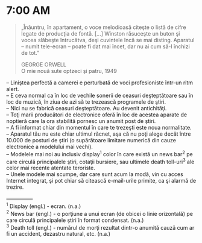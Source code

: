 # 7:00 AM

> „Înăuntru, în apartament, o voce melodioasă citeşte o listă de cifre legate de producţia de fontă. [...] Winston răsuceşte un buton şi vocea slăbeşte întrucâtva, deşi cuvintele încă se mai disting. Aparatul – numit tele-ecran – poate fi dat mai încet, dar nu ai cum să-l închizi de tot.”
>
> GEORGE ORWELL  
> O mie nouă sute optzeci şi patru, 1949

– Liniştea perfectă a camerei e perturbată de voci profesioniste într-un ritm alert.  
– E ceva normal ca în loc de vechile sonerii de ceasuri deşteptătoare sau în loc de muzică, în ziua de azi să te trezească programele de ştiri.  
– Nici nu se fabrică ceasuri deşteptătoare. Au devenit antichităţi.  
– Toţi marii producători de electronice oferă în loc de acestea aparate de noptieră care la ora stabilită pornesc un anumit post de ştiri.  
– A fi informat chiar din momentul în care te trezeşti este noua normalitate.  
– Aparatul tău nu este chiar ultimul răcnet, aşa că nu poţi alege decât între 10.000 de posturi de ştiri (o supărătoare limitare numerică din cauze electronice a modelului mai vechi).  
– Modelele mai noi au inclusiv display<sup>1</sup> color în care există un news bar<sup>2</sup> pe care circulă principalele ştiri, cotaţii bursiere, sau ultimele death toll-uri<sup>3</sup> ale celor mai recente atentate teroriste.  
– Unele modele mai scumpe, dar care sunt acum la modă, vin cu acces Internet integrat, şi pot chiar să citească e-mail-urile primite, ca şi alarmă de trezire.  

—————  
<sup>1</sup> Display (engl.) - ecran. (n.a.)  
<sup>2</sup> News bar (engl.) - o porţiune a unui ecran (de obicei o linie orizontală) pe care circulă principalele ştiri în format condensat. (n.a.)  
<sup>3</sup> Death toll (engl.) - numărul de morţi rezultat dintr-o anumită cauză cum ar fi un accident, dezastru natural, etc. (n.a.)  
